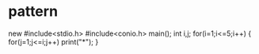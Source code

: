 # pattern
new 
#include<stdio.h>
#include<conio.h>
main();
int i,j;
for(i=1;i<=5;i++)
{
for(j=1;j<=i;j++)
print("*");
}
